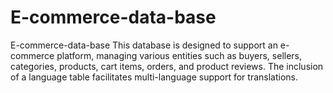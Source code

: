 # E-commerce-data-base
E-commerce-data-base This database is designed to support an e-commerce platform, managing various entities such as buyers, sellers, categories, products, cart items, orders, and product reviews. The inclusion of a language table facilitates multi-language support for translations.
